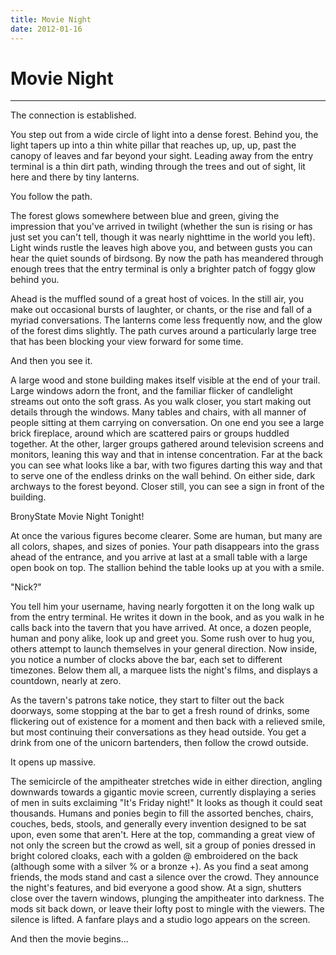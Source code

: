 ```yaml
---
title: Movie Night
date: 2012-01-16
---
```


# Movie Night

-----

The connection is established.

You step out from a wide circle of light into a dense forest. Behind you,
the light tapers up into a thin white pillar that reaches up, up, up, past
the canopy of leaves and far beyond your sight. Leading away from the entry
terminal is a thin dirt path, winding through the trees and out of sight,
lit here and there by tiny lanterns.

You follow the path.

The forest glows somewhere between blue and green, giving the impression
that you've arrived in twilight (whether the sun is rising or has just set
you can't tell, though it was nearly nighttime in the world you left).
Light winds rustle the leaves high above you, and between gusts you can
hear the quiet sounds of birdsong. By now the path has meandered through
enough trees that the entry terminal is only a brighter patch of foggy glow
behind you.

Ahead is the muffled sound of a great host of voices. In the still air, you
make out occasional bursts of laughter, or chants, or the rise and fall of
a myriad conversations. The lanterns come less frequently now, and the glow
of the forest dims slightly. The path curves around a particularly large
tree that has been blocking your view forward for some time.

And then you see it.

A large wood and stone building makes itself visible at the end of your
trail. Large windows adorn the front, and the familiar flicker of
candlelight streams out onto the soft grass. As you walk closer, you start
making out details through the windows. Many tables and chairs, with all
manner of people sitting at them carrying on conversation. On one end you
see a large brick fireplace, around which are scattered pairs or groups
huddled together. At the other, larger groups gathered around television
screens and monitors, leaning this way and that in intense concentration.
Far at the back you can see what looks like a bar, with two figures darting
this way and that to serve one of the endless drinks on the wall behind.
On either side, dark archways to the forest beyond. Closer still, you can
see a sign in front of the building.

BronyState Movie Night Tonight!

At once the various figures become clearer. Some are human, but many are
all colors, shapes, and sizes of ponies. Your path disappears into the
grass ahead of the entrance, and you arrive at last at a small table with
a large open book on top. The stallion behind the table looks up at you
with a smile.

"Nick?"

You tell him your username, having nearly forgotten it on the long walk up
from the entry terminal. He writes it down in the book, and as you walk in
he calls back into the tavern that you have arrived. At once, a dozen
people, human and pony alike, look up and greet you. Some rush over to hug
you, others attempt to launch themselves in your general direction. Now
inside, you notice a number of clocks above the bar, each set to different
timezones. Below them all, a marquee lists the night's films, and displays
a countdown, nearly at zero.

As the tavern's patrons take notice, they start to filter out the back
doorways, some stopping at the bar to get a fresh round of drinks, some
flickering out of existence for a moment and then back with a relieved
smile, but most continuing their conversations as they head outside. You
get a drink from one of the unicorn bartenders, then follow the crowd
outside.

It opens up massive.

The semicircle of the ampitheater stretches wide in either direction,
angling downwards towards a gigantic movie screen, currently displaying a
series of men in suits exclaiming "It's Friday night!" It looks as though
it could seat thousands. Humans and ponies begin to fill the assorted
benches, chairs, couches, beds, stools, and generally every invention
designed to be sat upon, even some that aren't. Here at the top, commanding
a great view of not only the screen but the crowd as well, sit a group of
ponies dressed in bright colored cloaks, each with a golden @ embroidered
on the back (although some with a silver % or a bronze +). As you find a
seat among friends, the mods stand and cast a silence over the crowd. They
announce the night's features, and bid everyone a good show. At a sign,
shutters close over the tavern windows, plunging the ampitheater into
darkness. The mods sit back down, or leave their lofty post to mingle with
the viewers. The silence is lifted. A fanfare plays and a studio logo
appears on the screen.

And then the movie begins... 